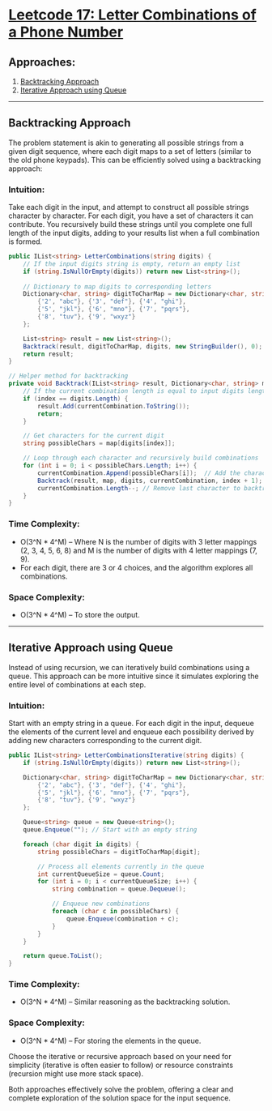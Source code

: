 # [Leetcode 17: Letter Combinations of a Phone Number](https://leetcode.com/problems/letter-combinations-of-a-phone-number/)

## Approaches:

1. [Backtracking Approach](#backtracking-approach)
2. [Iterative Approach using Queue](#iterative-approach-using-queue)

---

## Backtracking Approach

The problem statement is akin to generating all possible strings from a given digit sequence, where each digit maps to a set of letters (similar to the old phone keypads). This can be efficiently solved using a backtracking approach:

### Intuition:

Take each digit in the input, and attempt to construct all possible strings character by character. For each digit, you have a set of characters it can contribute. You recursively build these strings until you complete one full length of the input digits, adding to your results list when a full combination is formed.

```csharp
public IList<string> LetterCombinations(string digits) {
    // If the input digits string is empty, return an empty list
    if (string.IsNullOrEmpty(digits)) return new List<string>();
    
    // Dictionary to map digits to corresponding letters
    Dictionary<char, string> digitToCharMap = new Dictionary<char, string> {
        {'2', "abc"}, {'3', "def"}, {'4', "ghi"},
        {'5', "jkl"}, {'6', "mno"}, {'7', "pqrs"},
        {'8', "tuv"}, {'9', "wxyz"}
    };

    List<string> result = new List<string>();
    Backtrack(result, digitToCharMap, digits, new StringBuilder(), 0);
    return result;
}

// Helper method for backtracking
private void Backtrack(IList<string> result, Dictionary<char, string> map, string digits, StringBuilder currentCombination, int index) {
    // If the current combination length is equal to input digits length, add to result
    if (index == digits.Length) {
        result.Add(currentCombination.ToString());
        return;
    }

    // Get characters for the current digit
    string possibleChars = map[digits[index]];

    // Loop through each character and recursively build combinations
    for (int i = 0; i < possibleChars.Length; i++) {
        currentCombination.Append(possibleChars[i]);  // Add the character
        Backtrack(result, map, digits, currentCombination, index + 1); // Recursive call
        currentCombination.Length--; // Remove last character to backtrack
    }
}
```

### Time Complexity:

- O(3^N * 4^M) – Where N is the number of digits with 3 letter mappings (2, 3, 4, 5, 6, 8) and M is the number of digits with 4 letter mappings (7, 9).
- For each digit, there are 3 or 4 choices, and the algorithm explores all combinations.

### Space Complexity:

- O(3^N * 4^M) – To store the output.

---

## Iterative Approach using Queue

Instead of using recursion, we can iteratively build combinations using a queue. This approach can be more intuitive since it simulates exploring the entire level of combinations at each step.

### Intuition:

Start with an empty string in a queue. For each digit in the input, dequeue the elements of the current level and enqueue each possibility derived by adding new characters corresponding to the current digit.

```csharp
public IList<string> LetterCombinationsIterative(string digits) {
    if (string.IsNullOrEmpty(digits)) return new List<string>();

    Dictionary<char, string> digitToCharMap = new Dictionary<char, string> {
        {'2', "abc"}, {'3', "def"}, {'4', "ghi"},
        {'5', "jkl"}, {'6', "mno"}, {'7', "pqrs"},
        {'8', "tuv"}, {'9', "wxyz"}
    };

    Queue<string> queue = new Queue<string>();
    queue.Enqueue(""); // Start with an empty string

    foreach (char digit in digits) {
        string possibleChars = digitToCharMap[digit];

        // Process all elements currently in the queue
        int currentQueueSize = queue.Count;
        for (int i = 0; i < currentQueueSize; i++) {
            string combination = queue.Dequeue();

            // Enqueue new combinations
            foreach (char c in possibleChars) {
                queue.Enqueue(combination + c);
            }
        }
    }

    return queue.ToList();
}
```

### Time Complexity:

- O(3^N * 4^M) – Similar reasoning as the backtracking solution.

### Space Complexity:

- O(3^N * 4^M) – For storing the elements in the queue.

Choose the iterative or recursive approach based on your need for simplicity (iterative is often easier to follow) or resource constraints (recursion might use more stack space). 

Both approaches effectively solve the problem, offering a clear and complete exploration of the solution space for the input sequence.

